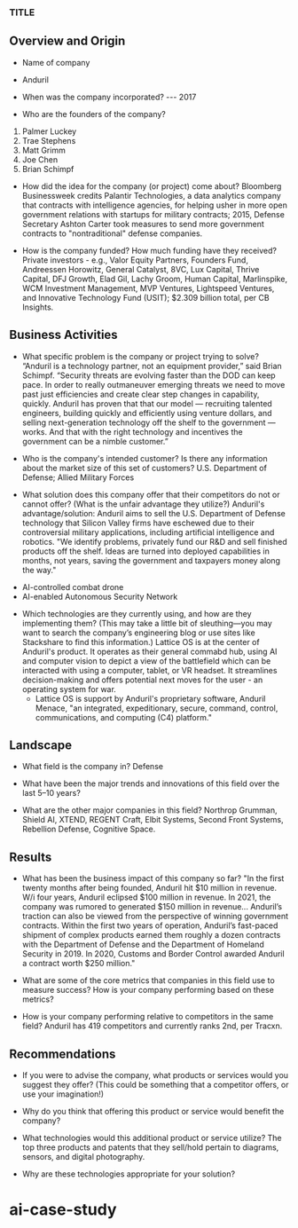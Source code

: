 ### TITLE

## Overview and Origin

* Name of company
- Anduril

* When was the company incorporated?
--- 2017

* Who are the founders of the company?
1. Palmer Luckey
2. Trae Stephens
3. Matt Grimm
4. Joe Chen
5. Brian Schimpf

* How did the idea for the company (or project) come about?
Bloomberg Businessweek credits Palantir Technologies, a data analytics company that contracts with intelligence agencies, for helping usher in more open government relations with startups for military contracts; 2015, Defense Secretary Ashton Carter took measures to send more government contracts to "nontraditional" defense companies.

* How is the company funded? How much funding have they received?
Private investors - e.g., Valor Equity Partners, Founders Fund, Andreessen Horowitz, General Catalyst, 8VC, Lux Capital, Thrive Capital, DFJ Growth, Elad Gil, Lachy Groom, Human Capital, Marlinspike, WCM Investment Management, MVP Ventures, Lightspeed Ventures, and Innovative Technology Fund (USIT); $2.309 billion total, per CB Insights.


## Business Activities

* What specific problem is the company or project trying to solve?
“Anduril is a technology partner, not an equipment provider,” said Brian Schimpf. “Security threats are evolving faster than the DOD can keep pace. In order to really outmaneuver emerging threats we need to move past just efficiencies and create clear step changes in capability, quickly. Anduril has proven that that our model — recruiting talented engineers, building quickly and efficiently using venture dollars, and selling next-generation technology off the shelf to the government — works. And that with the right technology and incentives the government can be a nimble customer.”

* Who is the company's intended customer? Is there any information about the market size of this set of customers?
U.S. Department of Defense; Allied Military Forces

* What solution does this company offer that their competitors do not or cannot offer? (What is the unfair advantage they utilize?)
Anduril's advantage/solution: Anduril aims to sell the U.S. Department of Defense technology that Silicon Valley firms have eschewed due to their controversial military applications, including artificial intelligence and robotics. "We identify problems, privately fund our R&D and sell finished products off the shelf. Ideas are turned into deployed capabilities in months, not years, saving the government and taxpayers money along the way."
- AI-controlled combat drone
- AI-enabled Autonomous Security Network 

* Which technologies are they currently using, and how are they implementing them? (This may take a little bit of sleuthing&mdash;you may want to search the company’s engineering blog or use sites like Stackshare to find this information.)
Lattice OS is at the center of Anduril's product. It operates as their general commabd hub, using AI and computer vision to depict a view of the battlefield which can be interacted with using a computer, tablet, or VR headset. It streamlines decision-making and offers potential next moves for the user - an operating system for war. 
    - Lattice OS is support by Anduril's proprietary software, Anduril Menace, "an integrated, expeditionary, secure, command, control, communications, and computing (C4) platform."

## Landscape

* What field is the company in?
Defense

* What have been the major trends and innovations of this field over the last 5&ndash;10 years?


* What are the other major companies in this field?
Northrop Grumman, Shield AI, XTEND, REGENT Craft, Elbit Systems, Second Front Systems, Rebellion Defense, Cognitive Space.

## Results

* What has been the business impact of this company so far?
"In the first twenty months after being founded, Anduril hit $10 million in revenue. W/i four years, Anduril eclipsed $100 million in revenue. In 2021, the company was rumored to generated $150 million in revenue... Anduril’s traction can also be viewed from the perspective of winning government contracts. Within the first two years of operation, Anduril’s fast-paced shipment of complex products earned them roughly a dozen contracts with the Department of Defense and the Department of Homeland Security in 2019. In 2020, Customs and Border Control awarded Anduril a contract worth $250 million."

* What are some of the core metrics that companies in this field use to measure success? How is your company performing based on these metrics?


* How is your company performing relative to competitors in the same field?
Anduril has 419 competitors and currently ranks 2nd, per Tracxn.

## Recommendations

* If you were to advise the company, what products or services would you suggest they offer? (This could be something that a competitor offers, or use your imagination!)


* Why do you think that offering this product or service would benefit the company?


* What technologies would this additional product or service utilize?
The top three products and patents that they sell/hold pertain to diagrams, sensors, and digital photography. 

* Why are these technologies appropriate for your solution?
# ai-case-study
